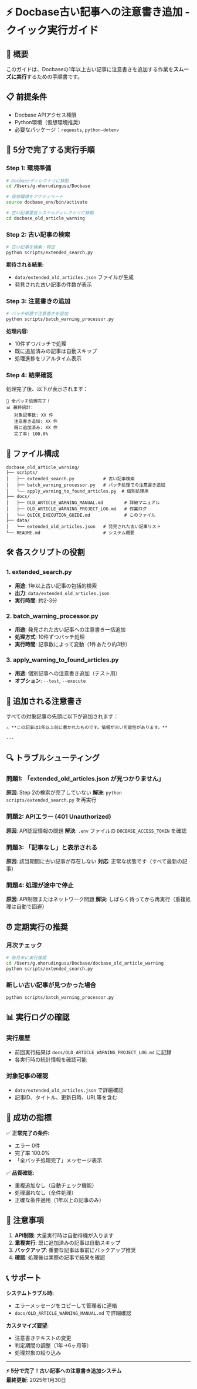 # ⚡ Docbase古い記事への注意書き追加 - クイック実行ガイド

## 🎯 概要

このガイドは、Docbaseの1年以上古い記事に注意書きを追加する作業を**スムーズに実行**するための手順書です。

## 📋 前提条件

- Docbase APIアクセス権限
- Python環境（仮想環境推奨）
- 必要なパッケージ：`requests`, `python-dotenv`

## 🚀 5分で完了する実行手順

### Step 1: 環境準備
```bash
# Docbaseディレクトリに移動
cd /Users/g.ohorudingusu/Docbase

# 仮想環境をアクティベート
source docbase_env/bin/activate

# 古い記事警告システムディレクトリに移動
cd docbase_old_article_warning
```

### Step 2: 古い記事の検索
```bash
# 古い記事を検索・特定
python scripts/extended_search.py
```

**期待される結果:**
- `data/extended_old_articles.json` ファイルが生成
- 発見された古い記事の件数が表示

### Step 3: 注意書きの追加
```bash
# バッチ処理で注意書きを追加
python scripts/batch_warning_processor.py
```

**処理内容:**
- 10件ずつバッチで処理
- 既に追加済みの記事は自動スキップ
- 処理進捗をリアルタイム表示

### Step 4: 結果確認
処理完了後、以下が表示されます：
```
🎉 全バッチ処理完了！
📊 最終統計:
   対象記事数: XX 件
   注意書き追加: XX 件
   既に追加済み: XX 件
   完了率: 100.0%
```

## 📁 ファイル構成

```
docbase_old_article_warning/
├── scripts/
│   ├── extended_search.py           # 古い記事検索
│   ├── batch_warning_processor.py   # バッチ処理での注意書き追加
│   └── apply_warning_to_found_articles.py  # 個別処理用
├── docs/
│   ├── OLD_ARTICLE_WARNING_MANUAL.md        # 詳細マニュアル
│   ├── OLD_ARTICLE_WARNING_PROJECT_LOG.md   # 作業ログ
│   └── QUICK_EXECUTION_GUIDE.md             # このファイル
├── data/
│   └── extended_old_articles.json   # 発見された古い記事リスト
└── README.md                        # システム概要
```

## 🛠️ 各スクリプトの役割

### 1. extended_search.py
- **用途**: 1年以上古い記事の包括的検索
- **出力**: `data/extended_old_articles.json`
- **実行時間**: 約2-3分

### 2. batch_warning_processor.py
- **用途**: 発見された古い記事への注意書き一括追加
- **処理方式**: 10件ずつバッチ処理
- **実行時間**: 記事数によって変動（1件あたり約3秒）

### 3. apply_warning_to_found_articles.py
- **用途**: 個別記事への注意書き追加（テスト用）
- **オプション**: `--test`, `--execute`

## 📝 追加される注意書き

すべての対象記事の先頭に以下が追加されます：

```markdown
⚠️ **この記事は1年以上前に書かれたものです。情報が古い可能性があります。**

---
```

## 🔍 トラブルシューティング

### 問題1: 「extended_old_articles.json が見つかりません」
**原因**: Step 2の検索が完了していない
**解決**: `python scripts/extended_search.py` を再実行

### 問題2: APIエラー (401 Unauthorized)
**原因**: API認証情報の問題
**解決**: `.env` ファイルの `DOCBASE_ACCESS_TOKEN` を確認

### 問題3: 「記事なし」と表示される
**原因**: 該当期間に古い記事が存在しない
**対応**: 正常な状態です（すべて最新の記事）

### 問題4: 処理が途中で停止
**原因**: API制限またはネットワーク問題
**解決**: しばらく待ってから再実行（重複処理は自動で回避）

## ⏰ 定期実行の推奨

### 月次チェック
```bash
# 毎月末に実行推奨
cd /Users/g.ohorudingusu/Docbase/docbase_old_article_warning
python scripts/extended_search.py
```

### 新しい古い記事が見つかった場合
```bash
python scripts/batch_warning_processor.py
```

## 📊 実行ログの確認

### 実行履歴
- 前回実行結果は `docs/OLD_ARTICLE_WARNING_PROJECT_LOG.md` に記録
- 各実行時の統計情報を確認可能

### 対象記事の確認
- `data/extended_old_articles.json` で詳細確認
- 記事ID、タイトル、更新日時、URL等を含む

## 🎯 成功の指標

✅ **正常完了の条件:**
- エラー 0件
- 完了率 100.0%
- 「全バッチ処理完了」メッセージ表示

✅ **品質確認:**
- 重複追加なし（自動チェック機能）
- 処理漏れなし（全件処理）
- 正確な条件適用（1年以上の記事のみ）

## 🚨 注意事項

1. **API制限**: 大量実行時は自動待機が入ります
2. **重複実行**: 既に追加済みの記事は自動スキップ
3. **バックアップ**: 重要な記事は事前にバックアップ推奨
4. **確認**: 処理後は実際の記事で結果を確認

## 📞 サポート

**システムトラブル時:**
- エラーメッセージをコピーして管理者に連絡
- `docs/OLD_ARTICLE_WARNING_MANUAL.md` で詳細確認

**カスタマイズ要望:**
- 注意書きテキストの変更
- 判定期間の調整（1年→6ヶ月等）
- 処理対象の絞り込み

---

**⚡ 5分で完了！古い記事への注意書き追加システム**  
**最終更新**: 2025年1月30日